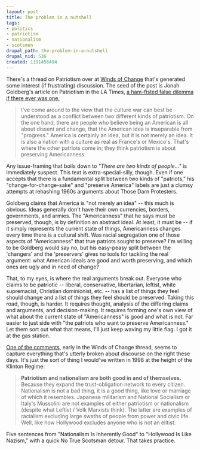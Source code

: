 ```yaml
--- 
layout: post
title: The problem in a nutshell
tags: 
- politics
- patriotism
- nationalism
- scotsmen
drupal_path: the-problem-in-a-nutshell
drupal_nid: 536
created: 1191456494
---
```

There's a thread on Patriotism over at <a href="http://www.windsofchange.net/archives/009797.php">Winds of Change</a> that's generated some interest (if frustrating) discussion. The seed of the post is Jonah Goldberg's article on Patriotism in the LA Times, <A href="http://www.latimes.com/news/opinion/la-oe-goldberg2oct02,0,823356.column?coll=la-opinion-rightrail">a ham-fisted false dilemma if there ever was one.</a>

<blockquote>I've come around to the view that the culture war can best be understood as a conflict between two different kinds of patriotism. On the one hand, there are people who believe being an American is all about dissent and change, that the American idea is inseparable from "progress." America is certainly an idea, but it is not merely an idea. It is also a nation with a culture as real as France's or Mexico's. That's where the other patriots come in; they think patriotism is about preserving Americanness.</blockquote>

Any issue-framing that boils down to <i>"There are two kinds of people..."</i> is immediately suspect. This text is extra-special-silly, though. Even if one accepts that there is a fundamental split between two kinds of "patriots," his "change-for-change-sake" and "preserve America" labels are just a clumsy attempts at rehashing 1960s arguments about Those Darn Protesters.



Goldberg claims that America is "not merely an idea" -- this much is obvious. Ideas generally don't have their own currencies, borders, governments, and armies. The "Americanness" that he says must be preserved, though, is by definition an abstract ideal. At least, it must be -- if it simply represents the current state of things, Americanness changes every time there is a cultural shift. Was racial segregation one of those aspects of "Americanness" that true patriots sought to preserve? I'm willing to be Goldberg would say no, but his easy-peasy split between the 'changers' and the 'preservers' gives no tools for tackling the real argument: what American ideals are good and worth preserving, and which ones are ugly and in need of change?



That, to my eyes, is where the real arguments break out. Everyone who claims to be patriotic -- liberal, conservative, libertarian, leftist, white supremacist, Christian dominionist, etc. -- has a list of things they feel should change and a list of things they feel should be preserved. Taking this road, though, is harder. It requires thought, analysis of the differing claims and arguments, and decision-making. It requires forming one's own view of what about the current state of "Americanness" is good and what is not. Far easier to just side with "the patriots who want to preserve Americanness." Let them sort out what that means, I'll just keep waving my little flag. I got it at the gas station.



<a href="http://www.windsofchange.net/archives/009797.php#c2">One of the comments</a>, early in the Winds of Change thread, seems to capture everything that's utterly broken about discourse on the right these days. It's just the sort of thing I would've written in 1998 at the height of the Klinton Regime:

<blockquote><b>Patriotism and nationalism are both good in and of themselves.</b> Because they expand the trust-obligation network to every citizen. Nationalism is not a bad thing, it is a good thing, like love or marriage of which it resembles. Japanese militarism and National Socialism or Italy's Mussolini are not examples of either patriotism or nationalism (despite what Leftist / Volk Marxists think). The latter are examples of racialism excluding large swaths of people from power and civic life. Well, like how Hollywood excludes anyone who is not an elitist.</blockquote>

Five sentences from "Nationalism Is Inherently Good" to "Hollywood Is Like Nazism," with a quick No True Scotsman detour. That takes practice.
